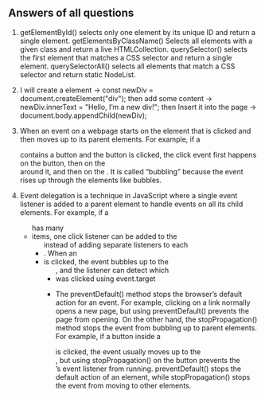 ## Answers of all questions

1. getElementById() selects only one element by its unique ID and return a single element. getElementsByClassName() Selects all elements with a given class and return a live HTMLCollection. querySelector() selects the first element that matches a CSS selector and return a single element. querySelectorAll() selects all elements that match a CSS selector and return static NodeList.

2. I will create a element -> const newDiv = document.createElement("div"); then add some content -> newDiv.innerText = "Hello, I’m a new div!"; then Insert it into the page -> document.body.appendChild(newDiv); 

3. When an event on a webpage starts on the element that is clicked and then moves up to its parent elements. For example, if a <div> contains a button and the button is clicked, the click event first happens on the button, then on the <div> around it, and then on the <body>. It is called “bubbling” because the event rises up through the elements like bubbles.

4. Event delegation is a technique in JavaScript where a single event listener is added to a parent element to handle events on all its child elements. For example, if a <ul> has many <li> items, one click listener can be added to the <ul> instead of adding separate listeners to each <li>. When an <li> is clicked, the event bubbles up to the <ul>, and the listener can detect which <li> was clicked using event.target

5. The preventDefault() method stops the browser’s default action for an event. For example, clicking on a link normally opens a new page, but using preventDefault() prevents the page from opening. On the other hand, the stopPropagation() method stops the event from bubbling up to parent elements. For example, if a button inside a <div> is clicked, the event usually moves up to the <div>, but using stopPropagation() on the button prevents the <div>’s event listener from running. preventDefault() stops the default action of an element, while stopPropagation() stops the event from moving to other elements.
